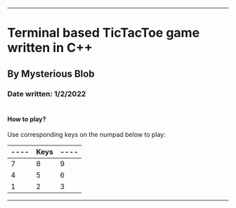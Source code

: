 ***

# Terminal based TicTacToe game written in C++

## By Mysterious Blob 

### Date written: 1/2/2022

#

#### How to play?

Use corresponding keys on the numpad below to play:<br>

|----|Keys|----|
|----|----|----|
|  7 |  8 |  9 |
|  4 |  5 |  6 |
|  1 |  2 |  3 |

***
